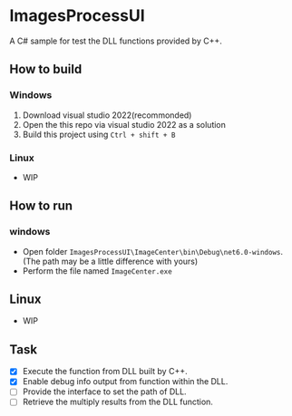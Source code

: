 # ImagesProcessUI
A C# sample for test the DLL functions provided by C++.
## How to build
### Windows
1. Download visual studio 2022(recommonded)
2. Open the this repo via visual studio 2022 as a solution
3. Build this project using `Ctrl + shift + B`
### Linux
- WIP
## How to run
### windows
- Open folder `ImagesProcessUI\ImageCenter\bin\Debug\net6.0-windows`. (The path may be a little difference with yours)
- Perform the file named `ImageCenter.exe`
## Linux
- WIP
## Task
- [x] Execute the function from DLL built by C++.
- [x] Enable debug info output from function within the DLL.
- [ ] Provide the interface to set the path of DLL.
- [ ] Retrieve the multiply results from the DLL function. 
